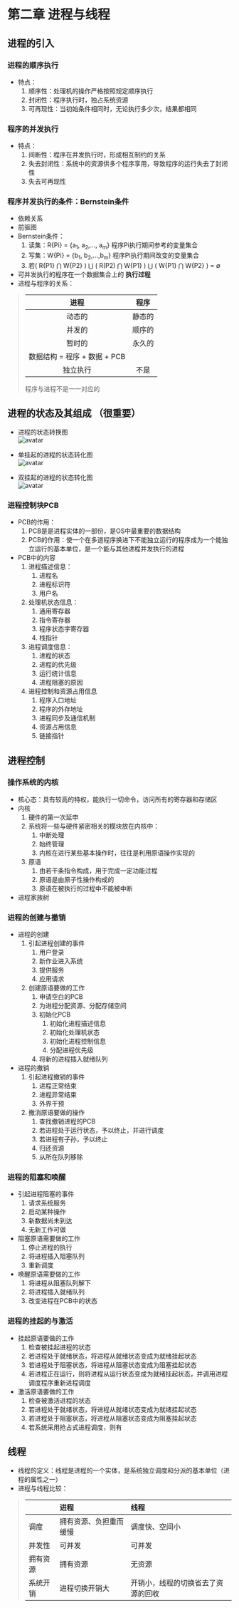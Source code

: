 # 第二章 进程与线程

## 进程的引入

### 进程的顺序执行

+ 特点：
    1. 顺序性：处理机的操作严格按照规定顺序执行
    2. 封闭性：程序执行时，独占系统资源
    3. 可再现性：当初始条件相同时，无论执行多少次，结果都相同

### 程序的并发执行

+ 特点：
    1. 间断性：程序在并发执行时，形成相互制约的关系
    2. 失去封闭性：系统中的资源供多个程序享用，导致程序的运行失去了封闭性
    3. 失去可再现性

### 程序并发执行的条件：Bernstein条件

+ 依赖关系
+ 前驱图
+ Bernstein条件：
    1. 读集：R{Pi} = {a<sub>1</sub>, a<sub>2</sub>,..., a<sub>m</sub>} 程序Pi执行期间参考的变量集合
    2. 写集：W{Pi} = {b<sub>1</sub>, b<sub>2</sub>,...,b<sub>m</sub>} 程序Pi执行期间改变的变量集合
    3. 若( R{P1} $\bigcap$ W{P2} ) $\bigcup$ ( R(P2) $\bigcap$ W{P1} ) $\bigcup$ ( W{P1} $\bigcap$ W{P2} ) = $\emptyset$
+ 可并发执行的程序在一个数据集合上的 **执行过程**
+ 进程与程序的关系：

>进程 | 程序
>|:-:|:-:|
>动态的|静态的
>并发的|顺序的
>暂时的|永久的
>数据结构 = 程序 + 数据 + PCB|
>独立执行|不是
>程序与进程不是一一对应的

## 进程的状态及其组成 **（很重要）**

+ 进程的状态转换图</br>
![avatar](../images/进程的状态转换图.png)

+ 单挂起的进程的状态转化图</br>
![avatar](../images/单挂起的进程转换图.png)

+ 双挂起的进程的状态转化图</br>
![avatar](../images/双挂起的进程转换图.png)

### 进程控制块PCB

+ PCB的作用：
    1. PCB是是进程实体的一部份，是OS中最重要的数据结构
    2. PCB的作用：使一个在多道程序换进下不能独立运行的程序成为一个能独立运行的基本单位，是一个能与其他进程并发执行的进程
+ PCB中的内容
    1. 进程描述信息：
        1. 进程名
        2. 进程标识符
        3. 用户名
    2. 处理机状态信息：
        1. 通用寄存器
        2. 指令寄存器
        3. 程序状态字寄存器
        4. 栈指针
    3. 进程调度信息：
        1. 进程的状态
        2. 进程的优先级
        3. 运行统计信息
        4. 进程阻塞的原因
    4. 进程控制和资源占用信息
        1. 程序入口地址
        2. 程序的外存地址
        3. 进程同步及通信机制
        4. 资源占用信息
        5. 链接指针

## 进程控制

### 操作系统的内核

+ 核心态：具有较高的特权，能执行一切命令，访问所有的寄存器和存储区
+ 内核
    1. 硬件的第一次延申
    2. 系统将一些与硬件紧密相关的模块放在内核中：
        1. 中断处理
        2. 始终管理
        3. 内核在进行某些基本操作时，往往是利用原语操作实现的
    3. 原语
        1. 由若干条指令构成，用于完成一定功能过程
        2. 原语是由原子性操作构成的
        3. 原语在被执行的过程中不能被中断
+ 进程家族树

### 进程的创建与撤销

+ 进程的创建
    1. 引起进程创建的事件
        1. 用户登录
        2. 新作业进入系统
        3. 提供服务
        4. 应用请求
    2. 创建原语要做的工作
        1. 申请空白的PCB
        2. 为进程分配资源、分配存储空间
        3. 初始化PCB
            1. 初始化进程描述信息
            2. 初始化处理机状态
            3. 初始化进程控制信息
            4. 分配进程优先级
        4. 将新的进程插入就绪队列
+ 进程的撤销
    1. 引起进程撤销的事件
        1. 进程正常结束
        2. 进程异常结束
        3. 外界干预
    2. 撤消原语要做的操作
        1. 查找撤销进程的PCB
        2. 若进程处于运行状态，予以终止，并进行调度
        3. 若进程有子孙，予以终止
        4. 归还资源
        5. 从所在队列移除

### 进程的阻塞和唤醒

+ 引起进程阻塞的事件
    1. 请求系统服务
    2. 启动某种操作
    3. 新数据尚未到达
    4. 无新工作可做
+ 阻塞原语需要做的工作
    1. 停止进程的执行
    2. 将进程插入阻塞队列
    3. 重新调度
+ 唤醒原语需要做的工作
    1. 将进程从阻塞队列解下
    2. 将进程插入就绪队列
    3. 改变进程在PCB中的状态

### 进程的挂起的与激活

+ 挂起原语要做的工作
    1. 检查被挂起进程的状态
    2. 若进程处于就绪状态，将进程从就绪状态变成为就绪挂起状态
    3. 若进程处于阻塞状态，将进程从阻塞状态变成为阻塞挂起状态
    4. 若进程正在运行，则将进程从运行状态变成为就绪挂起状态，并调用进程调度程序重新进程调度
+ 激活原语要做的工作
    1. 检查被激活进程的状态
    2. 若进程处于就绪状态，将进程从就绪状态变成为就绪挂起状态
    3. 若进程处于阻塞状态，将进程从阻塞状态变成为阻塞挂起状态
    4. 若系统采用抢占式进程调度，则有

## 线程

+ 线程的定义：线程是进程的一个实体，是系统独立调度和分派的基本单位（进程的属性之一）
+ 进程与线程比较：

>||进程|线程
>|:--|:--|:--|
>调度|拥有资源、负担重而缓慢|调度快、空间小
>并发性|可并发|可并发
>拥有资源|拥有资源|无资源
>系统开销|进程切换开销大|开销小，线程的切换省去了资源的回收
